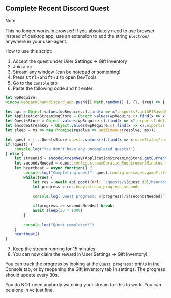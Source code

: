 ## Complete Recent Discord Quest
> [!NOTE]
> This no longer works in browser! If you absolutely need to use browser instead of desktop app, use an extension to add the string `Electron/` anywhere in your user-agent.
>

How to use this script:
1. Accept the quest under User Settings -> Gift Inventory
2. Join a vc
3. Stream any window (can be notepad or something)
4. Press <kbd>Ctrl</kbd>+<kbd>Shift</kbd>+<kbd>I</kbd> to open DevTools
5. Go to the `Console` tab
6. Paste the following code and hit enter:
```js
let wpRequire;
window.webpackChunkdiscord_app.push([[ Math.random() ], {}, (req) => { wpRequire = req; }]);

let api = Object.values(wpRequire.c).find(x => x?.exports?.getAPIBaseURL).exports.HTTP;
let ApplicationStreamingStore = Object.values(wpRequire.c).find(x => x?.exports?.default?.getStreamerActiveStreamMetadata).exports.default;
let QuestsStore = Object.values(wpRequire.c).find(x => x?.exports?.default?.getQuest).exports.default;
let encodeStreamKey = Object.values(wpRequire.c).find(x => x?.exports?.encodeStreamKey).exports.encodeStreamKey;
let sleep = ms => new Promise(resolve => setTimeout(resolve, ms));

let quest = [...QuestsStore.quests.values()].find(x => x.userStatus?.enrolledAt && !x.userStatus?.completedAt)
if(!quest) {
	console.log("You don't have any uncompleted quests!")
} else {
	let streamId = encodeStreamKey(ApplicationStreamingStore.getCurrentUserActiveStream())
	let secondsNeeded = quest.config.streamDurationRequirementMinutes * 60
	let heartbeat = async function() {
		console.log("Completing quest", quest.config.messages.gameTitle, "-", quest.config.messages.questName)
		while(true) {
			let res = await api.post({url: `/quests/${quest.id}/heartbeat`, body: {stream_key: streamId}})
			let progress = res.body.stream_progress_seconds
			
			console.log(`Quest progress: ${progress}/${secondsNeeded}`)
			
			if(progress >= secondsNeeded) break;
			await sleep(30 * 1000)
		}
		
		console.log("Quest completed!")
	}
	heartbeat()
}
```
7. Keep the stream running for 15 minutes
8. You can now claim the reward in User Settings -> Gift Inventory!

You can track the progress by looking at the `Quest progress:` prints in the Console tab, or by reopening the Gift Inventory tab in settings. The progress should update every 30s.

You do NOT need anybody watching your stream for this to work. You can be alone in vc just fine.
